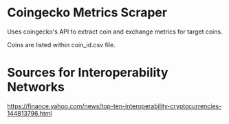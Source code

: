 # Coingecko Metrics Scraper

Uses coingecko's API to extract coin and exchange metrics for target coins.

Coins are listed within coin_id.csv file.

# Sources for Interoperability Networks

https://finance.yahoo.com/news/top-ten-interoperability-cryptocurrencies-144813796.html